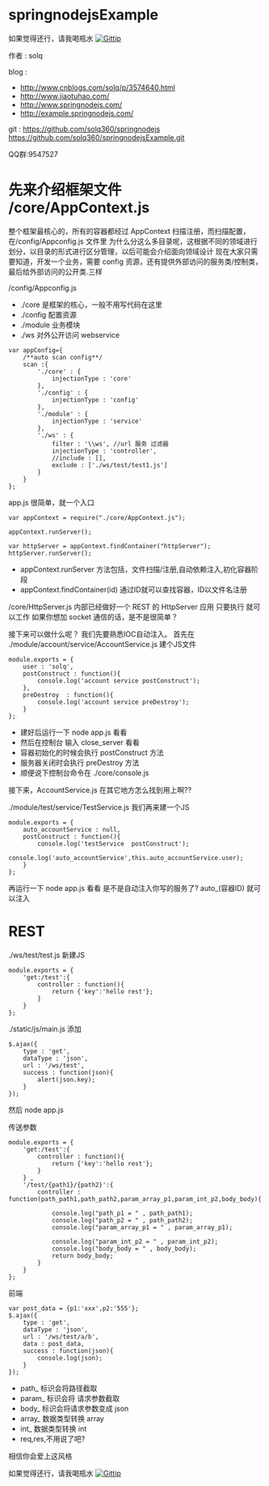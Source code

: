 springnodejsExample
============
如果觉得还行，请我喝瓶水
[![Gittip](https://img.alipay.com/sys/personalprod/style/mc/btn-index.png)](http://me.alipay.com/solq)



作者 : solq

blog : 
* http://www.cnblogs.com/solq/p/3574640.html
* http://www.jiaotuhao.com/
* http://www.springnodejs.com/
* http://example.springnodejs.com/

git : https://github.com/solq360/springnodejs
	https://github.com/solq360/springnodejsExample.git

QQ群:9547527


先来介绍框架文件
/core/AppContext.js
============
整个框架最核心的，所有的容器都经过 AppContext 扫描注册，而扫描配置，在/config/Appconfig.js 文件里
为什么分这么多目录呢，这根据不同的领域进行划分，以目录的形式进行区分管理，以后可能会介绍面向领域设计
现在大家只需要知道，开发一个业务，需要 config 资源，还有提供外部访问的服务类/控制类，最后给外部访问的公开类.三样

/config/Appconfig.js

* ./core 是框架的核心，一般不用写代码在这里
* ./config 配置资源
* ./module 业务模块
* ./ws	对外公开访问  webservice 

```
var appConfig={ 
	/**auto scan config**/	
	scan :{
		'./core' : {
			injectionType : 'core'
		},
		'./config' : {
			injectionType : 'config'
		},
		'./module' : {
			injectionType : 'service'
		},
		'./ws' : {
			filter : '\\ws', //url 服务 过滤器
			injectionType : 'controller',
			//include : [],
			exclude : ['./ws/test/test1.js']
		}
	} 
};
```

app.js 很简单，就一个入口
```
var appContext = require("./core/AppContext.js");

appContext.runServer();

var httpServer = appContext.findContainer("httpServer");
httpServer.runServer();
```

* appContext.runServer 方法包括，文件扫描/注册,自动依赖注入,初化容器阶段
* appContext.findContainer(id) 通过ID就可以查找容器，ID以文件名注册

/core/HttpServer.js
内部已经做好一个 REST 的 HttpServer 应用
只要执行 就可以工作
如果你想加 socket 通信的话，是不是很简单？

接下来可以做什么呢？
我们先要熟悉IOC自动注入。
首先在 ./module/account/service/AccountService.js 建个JS文件

```
module.exports = {	
 	user : 'solq',
	postConstruct : function(){
		console.log('account service postConstruct');
 	},
	preDestroy  : function(){
		console.log('account service preDestroy');
	}
};
```

* 建好后运行一下 node app.js 看看
* 然后在控制台 输入 close_server 看看
* 容器初始化的时候会执行 postConstruct 方法
* 服务器关闭时会执行 preDestroy 方法
* 顺便说下控制台命令在 ./core/console.js

接下来，AccountService.js 在其它地方怎么找到用上啊??

 ./module/test/service/TestService.js 我们再来建一个JS
```
module.exports = {	
 	auto_accountService : null,
	postConstruct : function(){
		console.log('testService  postConstruct');
		console.log('auto_accountService',this.auto_accountService.user);
 	}
};
```

再运行一下 node app.js 看看
是不是自动注入你写的服务了?
auto_(容器ID) 就可以注入

REST 
============
./ws/test/test.js 新建JS

```
module.exports = {
	'get:/test':{
  		controller : function(){				 		
			return {'key':'hello rest'};			
 		}
	}
};
```
./static/js/main.js 添加
```
$.ajax({
	type : 'get',
	dataType : 'json',
	url : '/ws/test',
	success : function(json){
		alert(json.key);
	}
});
```
然后 node app.js

传送参数
```
module.exports = {
	'get:/test':{
  		controller : function(){				 		
			return {'key':'hello rest'};			
 		}
	} ,
	'/test/{path1}/{path2}':{
  		controller : function(path_path1,path_path2,param_array_p1,param_int_p2,body_body){				 		
			
  			console.log("path_p1 = " , path_path1);	
  			console.log("path_p2 = " , path_path2);
  			console.log("param_array_p1 = " , param_array_p1);
  			
  			console.log("param_int_p2 = " , param_int_p2);
  			console.log("body_body = " , body_body);
  			return body_body;			
 		}
	} 
};
```
前端
```
var post_data = {p1:'xxx',p2:'555'};
$.ajax({
	type : 'get',
	dataType : 'json',
	url : '/ws/test/a/b',
	data : post_data,
	success : function(json){
		console.log(json);
	}
});
```
* path_ 标识会将路径截取
* param_ 标识会将 请求参数截取
* body_ 标识会将请求参数变成 json
* array_ 数据类型转换 array
* int_ 数据类型转换 int
* req,res,不用说了吧?


相信你会爱上这风格


 
如果觉得还行，请我喝瓶水
[![Gittip](https://img.alipay.com/sys/personalprod/style/mc/btn-index.png)](http://me.alipay.com/solq)